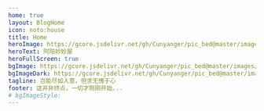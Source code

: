 ```yaml
---
home: true
layout: BlogHome
icon: noto:house
title: Home
heroImage: https://gcore.jsdelivr.net/gh/Cunyanger/pic_bed@master/images/ss0.png
heroText: 阿阳妙妙屋
heroFullScreen: true
bgImage: https://gcore.jsdelivr.net/gh/Cunyanger/pic_bed@master/images/bg_mor_stu.png
bgImageDark: https://gcore.jsdelivr.net/gh/Cunyanger/pic_bed@master/images/bg_nig_stu.png
tagline: 岂能尽如人意，但求无愧于心
footer: 这并非终点，一切才刚刚开始...
# bgImageStyle: 
---
```

